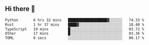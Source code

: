 ## Hi there 👋

<!--
**whirlun/whirlun** is a ✨ _special_ ✨ repository because its `README.md` (this file) appears on your GitHub profile.

Here are some ideas to get you started:

- 🔭 I’m currently working on ...
- 🌱 I’m currently learning ...
- 👯 I’m looking to collaborate on ...
- 🤔 I’m looking for help with ...
- 💬 Ask me about ...
- 📫 How to reach me: ...
- 😄 Pronouns: ...
- ⚡ Fun fact: ...
-->
<!--START_SECTION:waka-->

```txt
Python       6 hrs 32 mins   ██████████████████▓░░░░░░   74.33 %
Rust         1 hr 37 mins    ████▓░░░░░░░░░░░░░░░░░░░░   18.40 %
TypeScript   19 mins         █░░░░░░░░░░░░░░░░░░░░░░░░   03.72 %
Other        17 mins         █░░░░░░░░░░░░░░░░░░░░░░░░   03.36 %
TOML         0 secs          ░░░░░░░░░░░░░░░░░░░░░░░░░   00.17 %
```

<!--END_SECTION:waka-->

